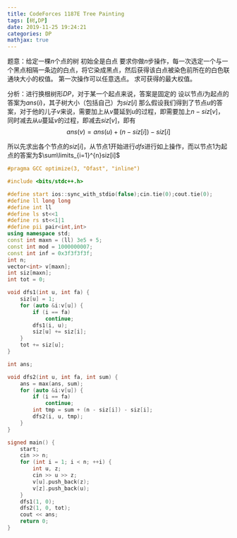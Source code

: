 ```yaml
---
title: CodeForces 1187E Tree Painting
tags: [树,DP]
date: 2019-11-25 19:24:21
categories: DP
mathjax: true
---
```


题意：给定一棵$n$个点的树 初始全是白点
要求你做$n$步操作，每一次选定一个与一个黑点相隔一条边的白点，将它染成黑点，然后获得该白点被染色前所在的白色联通块大小的权值。
第一次操作可以任意选点。
求可获得的最大权值。

<!--more-->

分析：进行换根树形$DP$，对于某一个起点来说，答案是固定的
设以节点$i$为起点的答案为$ans(i)$，其子树大小（包括自己）为$siz[i]$
那么假设我们得到了节点$u$的答案，对于他的儿子$v$来说，需要加上从$v$蔓延到$u$的过程，即需要加上$n-siz[v]$，同时减去从$u$蔓延$v$的过程，即减去$siz[v]$，即有
$$
ans(v) = ans(u) + (n - siz[i]) - siz[i]
$$

所以先求出各个节点的$siz[i]$，从节点$1$开始进行$dfs$进行如上操作，而以节点$1$为起点的答案为$\sum\limits_{i=1}^{n}siz[i]$

``` cpp
#pragma GCC optimize(3, "Ofast", "inline")

#include <bits/stdc++.h>

#define start ios::sync_with_stdio(false);cin.tie(0);cout.tie(0);
#define ll long long
#define int ll
#define ls st<<1
#define rs st<<1|1
#define pii pair<int,int>
using namespace std;
const int maxn = (ll) 3e5 + 5;
const int mod = 1000000007;
const int inf = 0x3f3f3f3f;
int n;
vector<int> v[maxn];
int siz[maxn];
int tot = 0;

void dfs1(int u, int fa) {
    siz[u] = 1;
    for (auto &i:v[u]) {
        if (i == fa)
            continue;
        dfs1(i, u);
        siz[u] += siz[i];
    }
    tot += siz[u];
}

int ans;

void dfs2(int u, int fa, int sum) {
    ans = max(ans, sum);
    for (auto &i:v[u]) {
        if (i == fa)
            continue;
        int tmp = sum + (n - siz[i]) - siz[i];
        dfs2(i, u, tmp);
    }
}

signed main() {
    start;
    cin >> n;
    for (int i = 1; i < n; ++i) {
        int u, z;
        cin >> u >> z;
        v[u].push_back(z);
        v[z].push_back(u);
    }
    dfs1(1, 0);
    dfs2(1, 0, tot);
    cout << ans;
    return 0;
}
```